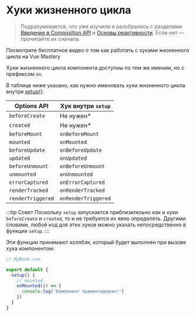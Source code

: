 # Хуки жизненного цикла

> Подразумевается, что уже изучили и разобрались с разделами [Введение в Composition API](composition-api-introduction.md) и [Основы реактивности](reactivity-fundamentals.md). Если нет — прочитайте их сначала.

<VideoLesson href="https://www.vuemastery.com/courses/vue-3-essentials/lifecycle-hooks" title="Посмотрите бесплатное видео о том как работать с хуками жизненного цикла">Посмотрите бесплатное видео о том как работать с хуками жизненного цикла на Vue Mastery</VideoLesson>

Хуки жизненного цикла компонента доступны по тем же именам, но с префиксом `on`.

В таблице ниже указано, как нужно именовать хуки жизненного цикла внутри [setup()](composition-api-setup.md):

| Options API       | Хук внутри `setup`  |
|-------------------|---------------------|
| `beforeCreate`    | Не нужен\*          |
| `created`         | Не нужен\*          |
| `beforeMount`     | `onBeforeMount`     |
| `mounted`         | `onMounted`         |
| `beforeUpdate`    | `onBeforeUpdate`    |
| `updated`         | `onUpdated`         |
| `beforeUnmount`   | `onBeforeUnmount`   |
| `unmounted`       | `onUnmounted`       |
| `errorCaptured`   | `onErrorCaptured`   |
| `renderTracked`   | `onRenderTracked`   |
| `renderTriggered` | `onRenderTriggered` |

:::tip Совет
Поскольку `setup` запускается приблизительно как и хуки `beforeCreate` и `created`, то и не требуется их явно определять. Другими словами, любой код для этих хуков можно указать непосредственно в функции `setup`.
:::

Эти функции принимают коллбэк, который будет выполнен при вызове хука компонентом:

```js
// MyBook.vue

export default {
  setup() {
    // mounted
    onMounted(() => {
      console.log('Компонент примонтирован!')
    })
  }
}
```
